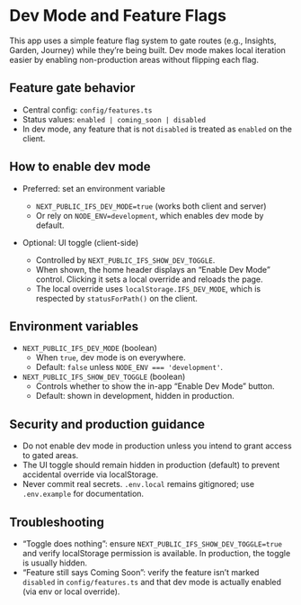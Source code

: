 # Dev Mode and Feature Flags

This app uses a simple feature flag system to gate routes (e.g., Insights, Garden, Journey) while they’re being built. Dev mode makes local iteration easier by enabling non-production areas without flipping each flag.

## Feature gate behavior
- Central config: `config/features.ts`
- Status values: `enabled | coming_soon | disabled`
- In dev mode, any feature that is not `disabled` is treated as `enabled` on the client.

## How to enable dev mode
- Preferred: set an environment variable
  - `NEXT_PUBLIC_IFS_DEV_MODE=true` (works both client and server)
  - Or rely on `NODE_ENV=development`, which enables dev mode by default.

- Optional: UI toggle (client-side)
  - Controlled by `NEXT_PUBLIC_IFS_SHOW_DEV_TOGGLE`.
  - When shown, the home header displays an “Enable Dev Mode” control. Clicking it sets a local override and reloads the page.
  - The local override uses `localStorage.IFS_DEV_MODE`, which is respected by `statusForPath()` on the client.

## Environment variables
- `NEXT_PUBLIC_IFS_DEV_MODE` (boolean)
  - When `true`, dev mode is on everywhere.
  - Default: `false` unless `NODE_ENV === 'development'`.
- `NEXT_PUBLIC_IFS_SHOW_DEV_TOGGLE` (boolean)
  - Controls whether to show the in-app “Enable Dev Mode” button.
  - Default: shown in development, hidden in production.

## Security and production guidance
- Do not enable dev mode in production unless you intend to grant access to gated areas.
- The UI toggle should remain hidden in production (default) to prevent accidental override via localStorage.
- Never commit real secrets. `.env.local` remains gitignored; use `.env.example` for documentation.

## Troubleshooting
- “Toggle does nothing”: ensure `NEXT_PUBLIC_IFS_SHOW_DEV_TOGGLE=true` and verify localStorage permission is available. In production, the toggle is usually hidden.
- “Feature still says Coming Soon”: verify the feature isn’t marked `disabled` in `config/features.ts` and that dev mode is actually enabled (via env or local override).
